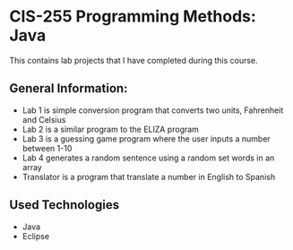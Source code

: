 # CIS-255 Programming Methods: Java
This contains lab projects that I have completed during this course.

## General Information:
* Lab 1 is simple conversion program that converts two units, Fahrenheit and Celsius
* Lab 2 is a similar program to the ELIZA program
* Lab 3 is a guessing game program where the user inputs a number between 1-10
* Lab 4 generates a random sentence using a random set words in an array
* Translator is a program that translate a number in English to Spanish

## Used Technologies
* Java
* Eclipse
